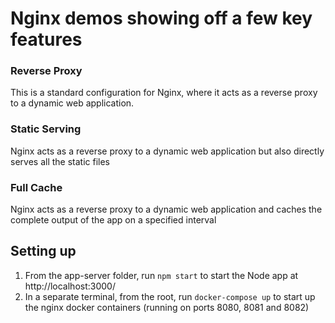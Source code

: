 # Nginx demos showing off a few key features

### Reverse Proxy

This is a standard configuration for Nginx, where it acts as a reverse proxy to a dynamic web application.

### Static Serving

Nginx acts as a reverse proxy to a dynamic web application but also directly serves all the static files

### Full Cache

Nginx acts as a reverse proxy to a dynamic web application and caches the complete output of the app on a specified interval

## Setting up

1. From the app-server folder, run `npm start` to start the Node app at http://localhost:3000/
2. In a separate terminal, from the root, run `docker-compose up` to start up the nginx docker containers (running on ports 8080, 8081 and 8082)
